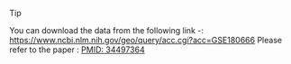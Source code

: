 >[!TIP]
> You can download the data from the following link -: https://www.ncbi.nlm.nih.gov/geo/query/acc.cgi?acc=GSE180666
Please refer to the paper : [PMID: 34497364](https://pubmed.ncbi.nlm.nih.gov/34497364)
 
 
 
 
  
 
